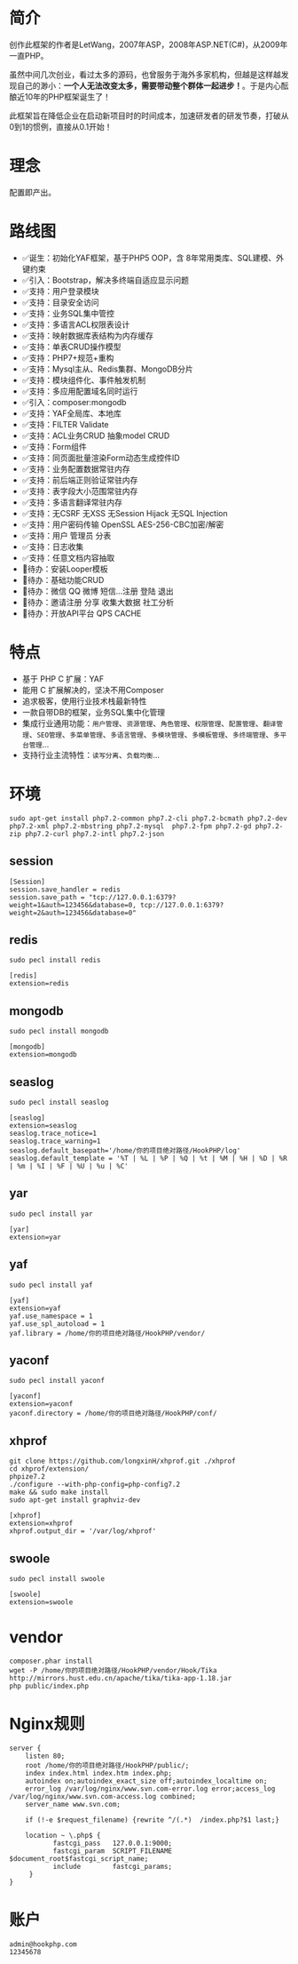 # 简介
创作此框架的作者是LetWang，2007年ASP，2008年ASP.NET(C#)，从2009年一直PHP。

虽然中间几次创业，看过太多的源码，也曾服务于海外多家机构，但越是这样越发现自己的渺小：**一个人无法改变太多，需要带动整个群体一起进步！**。于是内心酝酿近10年的PHP框架诞生了！

此框架旨在降低企业在启动新项目时的时间成本，加速研发者的研发节奏，打破从0到1的惯例，直接从0.1开始！

# 理念
配置即产出。

# 路线图
+ ✅诞生：初始化YAF框架，基于PHP5 OOP，含 8年常用类库、SQL建模、外键约束
+ ✅引入：Bootstrap，解决多终端自适应显示问题
+ ✅支持：用户登录模块
+ ✅支持：目录安全访问
+ ✅支持：业务SQL集中管控
+ ✅支持：多语言ACL权限表设计
+ ✅支持：映射数据库表结构为内存缓存
+ ✅支持：单表CRUD操作模型
+ ✅支持：PHP7+规范+重构
+ ✅支持：Mysql主从、Redis集群、MongoDB分片
+ ✅支持：模块组件化、事件触发机制
+ ✅支持：多应用配置域名同时运行
+ ✅引入：composer:mongodb
+ ✅支持：YAF全局库、本地库
+ ✅支持：FILTER Validate
+ ✅支持：ACL业务CRUD 抽象model CRUD
+ ✅支持：Form组件
+ ✅支持：同页面批量渲染Form动态生成控件ID
+ ✅支持：业务配置数据常驻内存
+ ✅支持：前后端正则验证常驻内存
+ ✅支持：表字段大小范围常驻内存
+ ✅支持：多语言翻译常驻内存
+ ✅支持：无CSRF 无XSS 无Session Hijack 无SQL Injection
+ ✅支持：用户密码传输 OpenSSL AES-256-CBC加密/解密
+ ✅支持：用户 管理员 分表
+ ✅支持：日志收集
+ ✅支持：任意文档内容抽取
+ 📌待办：安装Looper模板
+ 📌待办：基础功能CRUD
+ 📌待办：微信 QQ 微博 短信...注册 登陆 退出
+ 📌待办：邀请注册 分享 收集大数据 社工分析
+ 📌待办：开放API平台 QPS CACHE

# 特点
+ 基于 PHP C 扩展：YAF
+ 能用 C 扩展解决的，坚决不用Composer
+ 追求极客，使用行业技术栈最新特性
+ 一款自带DB的框架，业务SQL集中化管理
+ 集成行业通用功能：`用户管理`、`资源管理`、`角色管理`、`权限管理`、`配置管理`、`翻译管理`、`SEO管理`、`多菜单管理`、`多语言管理`、`多模块管理`、`多模板管理`、`多终端管理`、`多平台管理`...
+ 支持行业主流特性：`读写分离`、`负载均衡`...

# 环境
```
sudo apt-get install php7.2-common php7.2-cli php7.2-bcmath php7.2-dev php7.2-xml php7.2-mbstring php7.2-mysql  php7.2-fpm php7.2-gd php7.2-zip php7.2-curl php7.2-intl php7.2-json
```
## session
```
[Session]
session.save_handler = redis
session.save_path = "tcp://127.0.0.1:6379?weight=1&auth=123456&database=0, tcp://127.0.0.1:6379?weight=2&auth=123456&database=0"
```
## redis
```
sudo pecl install redis

[redis]
extension=redis
```
## mongodb
```
sudo pecl install mongodb

[mongodb]
extension=mongodb
```
## seaslog
```
sudo pecl install seaslog

[seaslog]
extension=seaslog
seaslog.trace_notice=1
seaslog.trace_warning=1
seaslog.default_basepath='/home/你的项目绝对路径/HookPHP/log'
seaslog.default_template = '%T | %L | %P | %Q | %t | %M | %H | %D | %R | %m | %I | %F | %U | %u | %C'
```
## yar
```
sudo pecl install yar

[yar]
extension=yar
```
## yaf
```
sudo pecl install yaf

[yaf]
extension=yaf
yaf.use_namespace = 1
yaf.use_spl_autoload = 1
yaf.library = /home/你的项目绝对路径/HookPHP/vendor/
```
## yaconf
```
sudo pecl install yaconf

[yaconf]
extension=yaconf
yaconf.directory = /home/你的项目绝对路径/HookPHP/conf/
```
## xhprof
```
git clone https://github.com/longxinH/xhprof.git ./xhprof
cd xhprof/extension/
phpize7.2
./configure --with-php-config=php-config7.2
make && sudo make install
sudo apt-get install graphviz-dev

[xhprof]
extension=xhprof
xhprof.output_dir = '/var/log/xhprof'
```
## swoole
```
sudo pecl install swoole

[swoole]
extension=swoole
```
# vendor
```
composer.phar install
wget -P /home/你的项目绝对路径/HookPHP/vendor/Hook/Tika http://mirrors.hust.edu.cn/apache/tika/tika-app-1.18.jar
php public/index.php
```

# Nginx规则
```
server {
	listen 80;
	root /home/你的项目绝对路径/HookPHP/public/;
	index index.html index.htm index.php;
	autoindex on;autoindex_exact_size off;autoindex_localtime on;
	error_log /var/log/nginx/www.svn.com-error.log error;access_log /var/log/nginx/www.svn.com-access.log combined;
	server_name www.svn.com;

	if (!-e $request_filename) {rewrite ^/(.*)  /index.php?$1 last;}

	location ~ \.php$ {
	       fastcgi_pass   127.0.0.1:9000;
	       fastcgi_param  SCRIPT_FILENAME  $document_root$fastcgi_script_name;
	       include        fastcgi_params;
	 }
}
```

# 账户
```
admin@hookphp.com
12345678
```